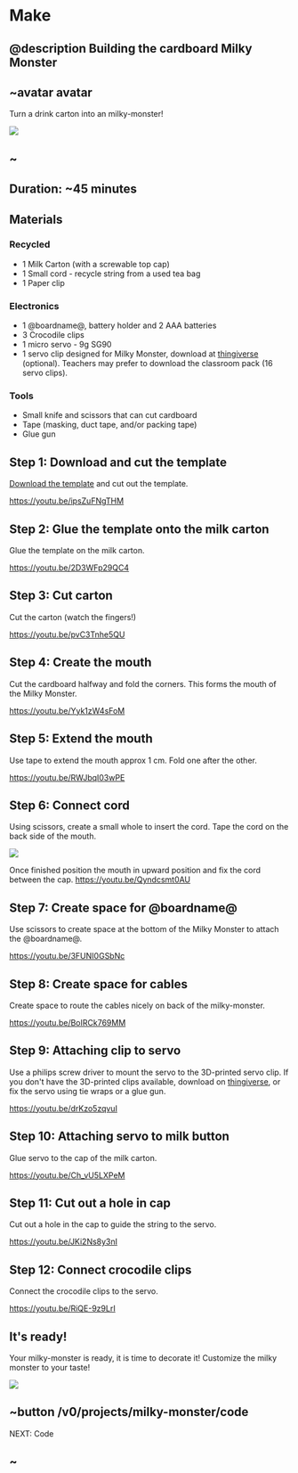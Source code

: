 # Make

## @description Building the cardboard Milky Monster

## ~avatar avatar

Turn a drink carton into an milky-monster!

![](/static/mb/projects/milky-monster/monsters.jpg)

## ~

## Duration: ~45 minutes

## Materials

### Recycled

* 1 Milk Carton (with a screwable top cap)
* 1 Small cord - recycle string from a used tea bag
* 1 Paper clip

### Electronics

* 1 @boardname@, battery holder and 2 AAA batteries
* 3 Crocodile clips
* 1 micro servo - 9g SG90
* 1 servo clip designed for Milky Monster, download at [thingiverse](http://www.thingiverse.com/thing:2185971) (optional). Teachers may prefer to download the classroom pack (16 servo clips).

### Tools

* Small knife and scissors that can cut cardboard
* Tape (masking, duct tape, and/or packing tape)
* Glue gun

## Step 1: Download and cut the template

[Download the template](/static/mb/projects/milky-monster/template.pdf) and cut out the template.

https://youtu.be/ipsZuFNgTHM

## Step 2: Glue the template onto the milk carton

Glue the template on the milk carton.

https://youtu.be/2D3WFp29QC4

## Step 3: Cut carton

Cut the carton (watch the fingers!)

https://youtu.be/pvC3Tnhe5QU

## Step 4: Create the mouth

Cut the cardboard halfway and fold the corners. This forms the mouth of the Milky Monster.

https://youtu.be/Yyk1zW4sFoM

## Step 5: Extend the mouth

Use tape to extend the mouth approx 1 cm. Fold one after the other.

https://youtu.be/RWJbqI03wPE

## Step 6: Connect cord

Using scissors, create a small whole to insert the cord. Tape the cord on the back side of the mouth.

![](/static/mb/projects/milky-monster/connectmouth.jpg)

Once finished position the mouth in upward position and fix the cord between the cap. https://youtu.be/Qyndcsmt0AU

## Step 7: Create space for @boardname@

Use scissors to create space at the bottom of the Milky Monster to attach the @boardname@.

https://youtu.be/3FUNI0GSbNc

## Step 8: Create space for cables

Create space to route the cables nicely on back of the milky-monster.

https://youtu.be/BoIRCk769MM

## Step 9: Attaching clip to servo

Use a philips screw driver to mount the servo to the 3D-printed servo clip. If you don't have the 3D-printed clips available, download on [thingiverse](http://www.thingiverse.com/thing:2185971), or fix the servo using tie wraps or a glue gun.

https://youtu.be/drKzo5zqvuI

## Step 10: Attaching servo to milk button

Glue servo to the cap of the milk carton.

https://youtu.be/Ch_vU5LXPeM

## Step 11: Cut out a hole in cap

Cut out a hole in the cap to guide the string to the servo.

https://youtu.be/JKi2Ns8y3nI

## Step 12: Connect crocodile clips

Connect the crocodile clips to the servo.

https://youtu.be/RiQE-9z9LrI

## It's ready!

Your milky-monster is ready, it is time to decorate it! Customize the milky monster to your taste!

![](/static/mb/projects/milky-monster/monsters.jpg)

## ~button /v0/projects/milky-monster/code

NEXT: Code

## ~